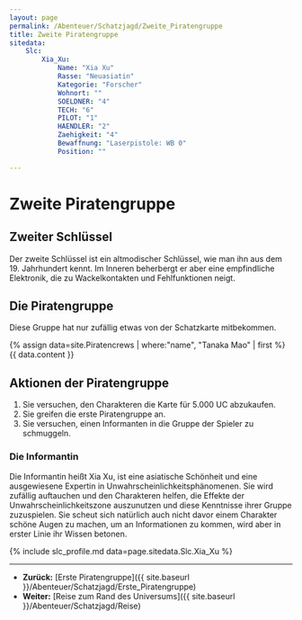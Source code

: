 ```yaml
---
layout: page
permalink: /Abenteuer/Schatzjagd/Zweite_Piratengruppe
title: Zweite Piratengruppe
sitedata:
    Slc:
        Xia_Xu:
            Name: "Xia Xu"
            Rasse: "Neuasiatin"
            Kategorie: "Forscher"
            Wohnort: ""
            SOELDNER: "4"
            TECH: "6"
            PILOT: "1"
            HAENDLER: "2"
            Zaehigkeit: "4"
            Bewaffnung: "Laserpistole: WB 0"
            Position: ""

---
```


# Zweite Piratengruppe

## Zweiter Schlüssel

Der zweite Schlüssel ist ein altmodischer Schlüssel, wie man ihn aus dem 19. Jahrhundert kennt. Im Inneren beherbergt er aber eine empfindliche Elektronik, die zu Wackelkontakten und Fehlfunktionen neigt.

## Die Piratengruppe

Diese Gruppe hat nur zufällig etwas von der Schatzkarte mitbekommen.

{% assign data=site.Piratencrews | where:"name", "Tanaka Mao" | first %}
{{ data.content }}

## Aktionen der Piratengruppe

1. Sie versuchen, den Charakteren die Karte für 5.000 UC abzukaufen.
2. Sie greifen die erste Piratengruppe an.
3. Sie versuchen, einen Informanten in die Gruppe der Spieler zu schmuggeln.

### Die Informantin

Die Informantin heißt Xia Xu, ist eine asiatische Schönheit und eine ausgewiesene Expertin in Unwahrscheinlichkeitsphänomenen. Sie wird zufällig auftauchen und den Charakteren helfen, die Effekte der Unwahrscheinlichkeitszone auszunutzen und diese Kenntnisse ihrer Gruppe zuzuspielen. Sie scheut sich natürlich auch nicht davor einem Charakter schöne Augen zu machen, um an Informationen zu kommen, wird aber in erster Linie ihr Wissen betonen.

{% include slc_profile.md data=page.sitedata.Slc.Xia_Xu %}

***

- **Zurück:** [Erste Piratengruppe]({{ site.baseurl }}/Abenteuer/Schatzjagd/Erste_Piratengruppe)
- **Weiter:** [Reise zum Rand des Universums]({{ site.baseurl }}/Abenteuer/Schatzjagd/Reise)

